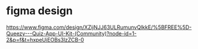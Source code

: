 # figma design
https://www.figma.com/design/XZijNJJ63ULRumunvQlkkE/%5BFREE%5D-Queezy---Quiz-App-UI-Kit-(Community)?node-id=1-2&p=f&t=hxpeUiEOBs3lzZCB-0
